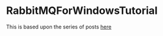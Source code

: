 RabbitMQForWindowsTutorial
==========================
This is based upon the series of posts [here](http://lostechies.com/derekgreer/tag/rabbitmq/)